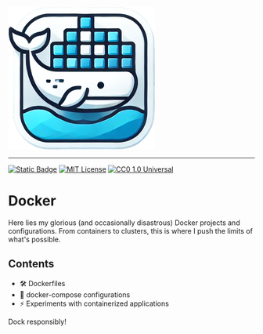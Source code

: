 <img src="images/docker.png" alt="Glorious Docker" width="300">

---

[![Static Badge](https://img.shields.io/badge/glorious-disaster-blue?labelColor=purple)](https://github.com/gloriousdisaster)
[![MIT License](https://img.shields.io/badge/license-MIT-yellow)](https://opensource.org/licenses/MIT)
[![CC0 1.0 Universal](https://img.shields.io/badge/license-CC0_1.0-lightgrey)](https://creativecommons.org/publicdomain/zero/1.0/)

# Docker

Here lies my glorious (and occasionally disastrous) Docker projects and configurations. From containers to clusters, this is where I push the limits of what's possible.

## Contents

- 🛠️ Dockerfiles
- 📜 docker-compose configurations
- ⚡ Experiments with containerized applications

Dock responsibly!
